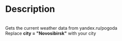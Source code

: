 # Description
<br>Gets the current weather data from yandex.ru/pogoda</br>
Replace <b>city = "Novosibirsk"</b> with your city
